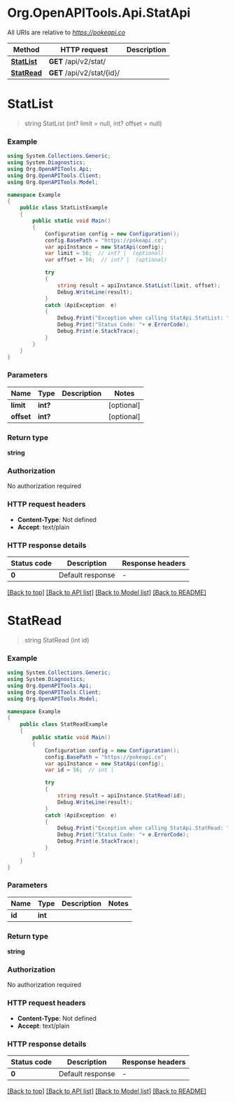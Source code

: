 # Org.OpenAPITools.Api.StatApi

All URIs are relative to *https://pokeapi.co*

Method | HTTP request | Description
------------- | ------------- | -------------
[**StatList**](StatApi.md#statlist) | **GET** /api/v2/stat/ | 
[**StatRead**](StatApi.md#statread) | **GET** /api/v2/stat/{id}/ | 


<a name="statlist"></a>
# **StatList**
> string StatList (int? limit = null, int? offset = null)



### Example
```csharp
using System.Collections.Generic;
using System.Diagnostics;
using Org.OpenAPITools.Api;
using Org.OpenAPITools.Client;
using Org.OpenAPITools.Model;

namespace Example
{
    public class StatListExample
    {
        public static void Main()
        {
            Configuration config = new Configuration();
            config.BasePath = "https://pokeapi.co";
            var apiInstance = new StatApi(config);
            var limit = 56;  // int? |  (optional) 
            var offset = 56;  // int? |  (optional) 

            try
            {
                string result = apiInstance.StatList(limit, offset);
                Debug.WriteLine(result);
            }
            catch (ApiException  e)
            {
                Debug.Print("Exception when calling StatApi.StatList: " + e.Message );
                Debug.Print("Status Code: "+ e.ErrorCode);
                Debug.Print(e.StackTrace);
            }
        }
    }
}
```

### Parameters

Name | Type | Description  | Notes
------------- | ------------- | ------------- | -------------
 **limit** | **int?**|  | [optional] 
 **offset** | **int?**|  | [optional] 

### Return type

**string**

### Authorization

No authorization required

### HTTP request headers

 - **Content-Type**: Not defined
 - **Accept**: text/plain


### HTTP response details
| Status code | Description | Response headers |
|-------------|-------------|------------------|
| **0** | Default response |  -  |

[[Back to top]](#) [[Back to API list]](../README.md#documentation-for-api-endpoints) [[Back to Model list]](../README.md#documentation-for-models) [[Back to README]](../README.md)

<a name="statread"></a>
# **StatRead**
> string StatRead (int id)



### Example
```csharp
using System.Collections.Generic;
using System.Diagnostics;
using Org.OpenAPITools.Api;
using Org.OpenAPITools.Client;
using Org.OpenAPITools.Model;

namespace Example
{
    public class StatReadExample
    {
        public static void Main()
        {
            Configuration config = new Configuration();
            config.BasePath = "https://pokeapi.co";
            var apiInstance = new StatApi(config);
            var id = 56;  // int | 

            try
            {
                string result = apiInstance.StatRead(id);
                Debug.WriteLine(result);
            }
            catch (ApiException  e)
            {
                Debug.Print("Exception when calling StatApi.StatRead: " + e.Message );
                Debug.Print("Status Code: "+ e.ErrorCode);
                Debug.Print(e.StackTrace);
            }
        }
    }
}
```

### Parameters

Name | Type | Description  | Notes
------------- | ------------- | ------------- | -------------
 **id** | **int**|  | 

### Return type

**string**

### Authorization

No authorization required

### HTTP request headers

 - **Content-Type**: Not defined
 - **Accept**: text/plain


### HTTP response details
| Status code | Description | Response headers |
|-------------|-------------|------------------|
| **0** | Default response |  -  |

[[Back to top]](#) [[Back to API list]](../README.md#documentation-for-api-endpoints) [[Back to Model list]](../README.md#documentation-for-models) [[Back to README]](../README.md)

